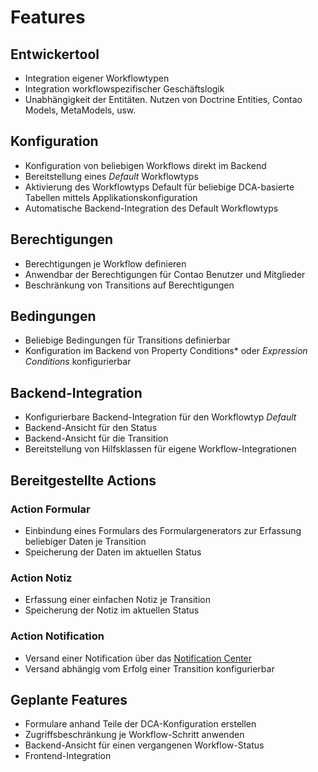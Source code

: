 # Features


## Entwickertool

 * Integration eigener Workflowtypen
 * Integration workflowspezifischer Geschäftslogik
 * Unabhängigkeit der Entitäten. Nutzen von Doctrine Entities, Contao Models, MetaModels, usw. 


## Konfiguration

 * Konfiguration von beliebigen Workflows direkt im Backend
 * Bereitstellung eines *Default* Workflowtyps
 * Aktivierung des Workflowtyps Default für beliebige DCA-basierte Tabellen mittels Applikationskonfiguration
 * Automatische Backend-Integration des Default Workflowtyps

## Berechtigungen

 * Berechtigungen je Workflow definieren
 * Anwendbar der Berechtigungen für Contao Benutzer und Mitglieder
 * Beschränkung von Transitions auf Berechtigungen

## Bedingungen

 * Beliebige Bedingungen für Transitions definierbar
 * Konfiguration im Backend von Property Conditions* oder *Expression Conditions* konfigurierbar
 
## Backend-Integration

 * Konfigurierbare Backend-Integration für den Workflowtyp *Default*
 * Backend-Ansicht für den Status
 * Backend-Ansicht für die Transition
 * Bereitstellung von Hilfsklassen für eigene Workflow-Integrationen

## Bereitgestellte Actions

### Action Formular

 * Einbindung eines Formulars des Formulargenerators zur Erfassung beliebiger Daten je Transition
 * Speicherung der Daten im aktuellen Status


### Action Notiz 
 
 * Erfassung einer einfachen Notiz je Transition
 * Speicherung der Notiz im aktuellen Status

### Action Notification 

 * Versand einer Notification über das [Notification Center](https://github.com/terminal42/contao-notification_center)
 * Versand abhängig vom Erfolg einer Transition konfigurierbar

## Geplante Features

 * Formulare anhand Teile der DCA-Konfiguration erstellen 
 * Zugriffsbeschränkung je Workflow-Schritt anwenden
 * Backend-Ansicht für einen vergangenen Workflow-Status
 * Frontend-Integration

